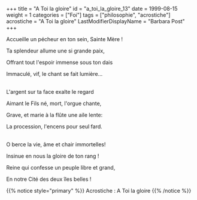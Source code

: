 +++
title = "A Toi la gloire"
id = "a_toi_la_gloire_13"
date = 1999-08-15
weight = 1
categories = ["Foi"]
tags = ["philosophie", "acrostiche"]
acrostiche = "A Toi la gloire"
LastModifierDisplayName = "Barbara Post"
+++

Accueille un pécheur en ton sein, Sainte Mère !

Ta splendeur allume une si grande paix,

Offrant tout l'espoir immense sous ton dais

Immaculé, vif, le chant se fait lumière...

 \
L'argent sur ta face exalte le regard

Aimant le Fils né, mort, l'orgue chante,

Grave, et marie à la flûte une aile lente:

La procession, l'encens pour seul fard.

 \
O berce la vie, âme et chair immortelles!

Insinue en nous la gloire de ton rang !

Reine qui confesse un peuple libre et grand,

En notre Cité des deux îles belles !

{{% notice style="primary" %}}
Acrostiche : A Toi la gloire
{{% /notice %}}
